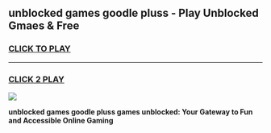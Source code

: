 
## unblocked games goodle pluss - Play Unblocked Gmaes & Free
<h3>
<a href="https://news.freeplayer.one?title=unblocked_games_goodle_pluss&ref=23F">CLICK TO PLAY</a></h3>
<hr>

<h3>
<a href="https://news.freeplayer.one?title=unblocked_games_goodle_pluss&ref=23F">CLICK 2 PLAY</a>
  
</h3>

<a href="https://news.freeplayer.one?title=unblocked_games_goodle_pluss&ref=23F/"><img src="https://clearcache.store/games.png"></a>


**unblocked games goodle pluss games unblocked: Your Gateway to Fun and Accessible Online Gaming**
